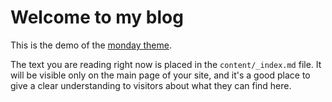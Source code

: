 # Welcome to my blog

This is the demo of the [monday theme](https://github.com/cyevgeniy/monday-theme).

The text you are reading right now is placed in the `content/_index.md` file.
It will be visible only on the main page of
your site, and it's a good place to give a clear understanding to
visitors about what they can find here.